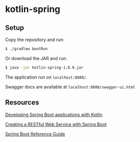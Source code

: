 # kotlin-spring

## Setup
Copy the repository and run:
```bash
$ ./gradlew bootRun
```

Or download the JAR and run:
```bash
$ java -jar kotlin-spring-1.0.0.jar
```

The application run on `localhost:8080/`.

Swagger docs are available at `localhost:8080/swagger-ui.html`


## Resources

[Developing Spring Boot applications with Kotlin](https://spring.io/blog/2016/02/15/developing-spring-boot-applications-with-kotlin)

[Creating a RESTful Web Service with Spring Boot](https://kotlinlang.org/docs/tutorials/spring-boot-restful.html)

[Spring Boot Reference Guide](https://docs.spring.io/spring-boot/docs/current/reference/htmlsingle/)
